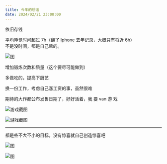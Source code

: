 ```yaml
---
title: 今年的想法
date: 2024/02/21 23:00:00
---
```


依旧存钱

平均睡觉时间超过 7h（翻了 Iphone 去年记录，大概只有将近 6h）  
不是没时间，都是自己熬的。

![图](/imgs/2024/2024-goals/shuijiao.gif)

增加锻炼次数和质量（这个要尽可能做到）

多做吃的，提高下厨艺

换一份工作，考虑自己涨工资的事，虽然很难

期待的大作都公布发售日期了，好好活着，我 要 van 游 戏

![游戏截图](/imgs/2024/2024-goals/heishenhua.webp)

![游戏截图](/imgs/2024/2024-goals/shadow-of-the-erdtree.jpeg)

***

都是些不大不小的目标，没有惊喜就自己创造惊喜吧

![图](/imgs/2024/2024-goals/za.gif)

![图](/imgs/2024/2024-goals/nglskq.gif)